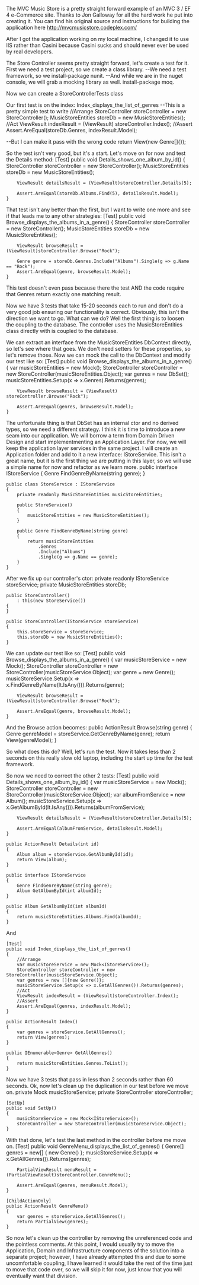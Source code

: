 The MVC Music Store is a pretty straight forward example of an MVC 3 / EF 4 e-Commerce site.
Thanks to Jon Galloway for all the hard work he put into creating it. You can find his original source and instructions for building the application here http://mvcmusicstore.codeplex.com/

After I got the application working on my local machine, I changed it to use IIS rather than Casini because Casini sucks and should never ever be used by real developers.

The Store Controller seems pretty straight forward, let's create a test for it.
First we need a test project, so we create a class library.
--We need a test framework, so we install-package nunit.
--And while we are in the nuget console, we will grab a mocking library as well. install-package moq.

Now we can create a StoreControllerTests class

Our first test is on the index: Index_displays_the_list_of_genres
--This is a pretty simple test to write
	//Arrange
	StoreController storeController = new StoreController();
	MusicStoreEntities storeDb = new MusicStoreEntities();
	//Act
	ViewResult indexResult = (ViewResult) storeController.Index();
	//Assert
	Assert.AreEqual(storeDb.Genres, indexResult.Model);

--But I can make it pass with the wrong code
	return View(new Genre[]{});

So the test isn't very good, but it's a start. Let's move on for now and test the Details method:
	[Test]
	public void Details_shows_one_album_by_id()
	{
		StoreController storeController = new StoreController();
		MusicStoreEntities storeDb = new MusicStoreEntities();

		ViewResult detailsResult = (ViewResult)storeController.Details(5);

		Assert.AreEqual(storeDb.Albums.Find(5), detailsResult.Model);
	}

That test isn't any better than the first, but I want to write one more and see if that leads me to any other strategies:
	[Test]
	public void Browse_displays_the_albums_in_a_genre()
	{
		StoreController storeController = new StoreController();
		MusicStoreEntities storeDb = new MusicStoreEntities();

		ViewResult browseResult = (ViewResult)storeController.Browse("Rock");

		Genre genre = storeDb.Genres.Include("Albums").Single(g => g.Name == "Rock");
		Assert.AreEqual(genre, browseResult.Model);
	}
This test doesn't even pass because there the test AND the code require that Genres return exactly one matching result.

Now we have 3 tests that take 15-20 seconds each to run and don't do a very good job ensuring our functionality is correct.
Obviously, this isn't the direction we want to go. What can we do?
Well the first thing is to loosen the coupling to the database. The controller uses the MusicStoreEntities class directly with is coupled to the database.

We can extract an interface from the MusicStoreEntities DbContext directly, so let's see where that goes.
We don't need setters for these properties, so let's remove those.
Now we can mock the call to the DbContext and modify our test like so:
	[Test]
	public void Browse_displays_the_albums_in_a_genre()
	{
		var musicStoreEntities = new Mock<IMusicStoreEntities>();
		StoreController storeController = new StoreController(musicStoreEntities.Object);
		var genres = new DbSet<Genre>();
		musicStoreEntities.Setup(x => x.Genres).Returns(genres);

		ViewResult browseResult = (ViewResult) storeController.Browse("Rock");

		Assert.AreEqual(genres, browseResult.Model);
	}

The unfortunate thing is that DbSet<T> has an internal ctor and no derived types, so we need a different strategy.
I think it is time to introduce a new seam into our application. We will borrow a term from Domain Driven Design and start implementmenting an Application Layer.
For now, we will keep the application layer services in the same project.
I will create an Application folder and add to it a new interface: IStoreService. This isn't a great name, but it is the first thing we are putting in this layer, so we will use a simple name for now and refactor as we learn more.
	public interface IStoreService
	{
		Genre FindGenreByName(string genre);
	}

	public class StoreService : IStoreService
	{
		private readonly MusicStoreEntities musicStoreEntities;

		public StoreService()
		{
			musicStoreEntities = new MusicStoreEntities();
		}

		public Genre FindGenreByName(string genre)
		{
			return musicStoreEntities
				.Genres
				.Include("Albums")
				.Single(g => g.Name == genre);
		}
	}

After we fix up our controller's ctor:
	private readonly IStoreService storeService;
	private MusicStoreEntities storeDb;

	public StoreController()
		: this(new StoreService())
	{
	}

	public StoreController(IStoreService storeService)
	{
		this.storeService = storeService;
		this.storeDb = new MusicStoreEntities();
	}

We can update our test like so:
	[Test]
	public void Browse_displays_the_albums_in_a_genre()
	{
		var musicStoreService = new Mock<IStoreService>();
		StoreController storeController = new StoreController(musicStoreService.Object);
		var genre = new Genre();
		musicStoreService.Setup(x => x.FindGenreByName(It.IsAny<string>())).Returns(genre);

		ViewResult browseResult = (ViewResult)storeController.Browse("Rock");

		Assert.AreEqual(genre, browseResult.Model);
	}

And the Browse action becomes:
	public ActionResult Browse(string genre)
	{
		Genre genreModel = storeService.GetGenreByName(genre);
		return View(genreModel);
	}

So what does this do? Well, let's run the test. Now it takes less than 2 seconds on this really slow old laptop, including the start up time for the test framework.

So now we need to correct the other 2 tests:
	[Test]
	public void Details_shows_one_album_by_id()
	{
		var musicStoreService = new Mock<IStoreService>();
		StoreController storeController = new StoreController(musicStoreService.Object);
		var albumFromService = new Album();
		musicStoreService.Setup(x => x.GetAlbumById(It.IsAny<int>())).Returns(albumFromService);

		ViewResult detailsResult = (ViewResult)storeController.Details(5);

		Assert.AreEqual(albumFromService, detailsResult.Model);
	}

	public ActionResult Details(int id)
	{
		Album album = storeService.GetAlbumById(id);
		return View(album);
	}

	public interface IStoreService
	{
		Genre FindGenreByName(string genre);
		Album GetAlbumById(int albumId);
	}

	public Album GetAlbumById(int albumId)
	{
		return musicStoreEntities.Albums.Find(albumId);
	}

And

	[Test]
	public void Index_displays_the_list_of_genres()
	{
		//Arrange
		var musicStoreService = new Mock<IStoreService>();
		StoreController storeController = new StoreController(musicStoreService.Object);
		var genres = new []{new Genre()};
		musicStoreService.Setup(x => x.GetAllGenres()).Returns(genres);
		//Act
		ViewResult indexResult = (ViewResult)storeController.Index();
		//Assert
		Assert.AreEqual(genres, indexResult.Model);
	}

	public ActionResult Index()
	{
		var genres = storeService.GetAllGenres();
		return View(genres);
	}

	public IEnumerable<Genre> GetAllGenres()
	{
		return musicStoreEntities.Genres.ToList();
	}

Now we have 3 tests that pass in less than 2 seconds rather than 60 seconds.
Ok, now let's clean up the duplication in our test before we move on.
	private Mock<IStoreService> musicStoreService;
	private StoreController storeController;

	[SetUp]
	public void SetUp()
	{
		musicStoreService = new Mock<IStoreService>();
		storeController = new StoreController(musicStoreService.Object);
	}

With that done, let's test the last method in the controller before me move on.
	[Test]
	public void GenreMenu_displays_the_list_of_genres()
	{
		Genre[] genres = new[] { new Genre() };
		musicStoreService.Setup(x => x.GetAllGenres()).Returns(genres);

		PartialViewResult menuResult = (PartialViewResult)storeController.GenreMenu();

		Assert.AreEqual(genres, menuResult.Model);
	}

	[ChildActionOnly]
	public ActionResult GenreMenu()
	{
		var genres = storeService.GetAllGenres();
		return PartialView(genres);
	}

So now let's clean up the controller by removing the unreferenced code and the pointless comments.
At this point, I would usually try to move the Application, Domain and Infrastructure components of the solution into a separate project; however, I have already attempted this and due to some uncomfortable coupling, I have learned it would take the rest of the time just to move that code over, so we will skip it for now, just know that you will eventually want that division.

